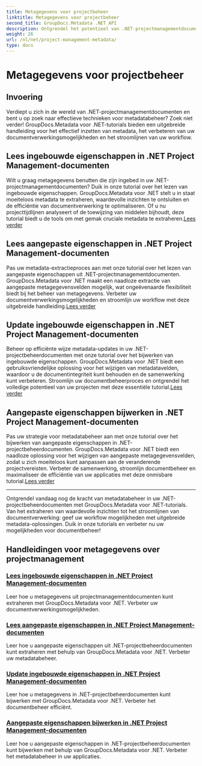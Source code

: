 ```yaml
---
title: Metagegevens voor projectbeheer
linktitle: Metagegevens voor projectbeheer
second_title: GroupDocs.Metadata .NET API
description: Ontgrendel het potentieel van .NET-projectmanagementdocumenten met GroupDocs.Metadata voor .NET-tutorials. Metagegevens moeiteloos extraheren, bijwerken en beheren.
weight: 26
url: /nl/net/project-management-metadata/
type: docs
---
```

# Metagegevens voor projectbeheer


## Invoering

Verdiept u zich in de wereld van .NET-projectmanagementdocumenten en bent u op zoek naar effectieve technieken voor metadatabeheer? Zoek niet verder! GroupDocs.Metadata voor .NET-tutorials bieden een uitgebreide handleiding voor het effectief inzetten van metadata, het verbeteren van uw documentverwerkingsmogelijkheden en het stroomlijnen van uw workflow.

## Lees ingebouwde eigenschappen in .NET Project Management-documenten

 Wilt u graag metagegevens benutten die zijn ingebed in uw .NET-projectmanagementdocumenten? Duik in onze tutorial over het lezen van ingebouwde eigenschappen. GroupDocs.Metadata voor .NET stelt u in staat moeiteloos metadata te extraheren, waardevolle inzichten te ontsluiten en de efficiëntie van documentverwerking te optimaliseren. Of u nu projecttijdlijnen analyseert of de toewijzing van middelen bijhoudt, deze tutorial biedt u de tools om met gemak cruciale metadata te extraheren.[Lees verder](./read-built-in-properties-project-management-documents/)

## Lees aangepaste eigenschappen in .NET Project Management-documenten

 Pas uw metadata-extractieproces aan met onze tutorial over het lezen van aangepaste eigenschappen uit .NET-projectmanagementdocumenten. GroupDocs.Metadata voor .NET maakt een naadloze extractie van aangepaste metagegevensvelden mogelijk, wat ongeëvenaarde flexibiliteit biedt bij het beheer van metagegevens. Verbeter uw documentverwerkingsmogelijkheden en stroomlijn uw workflow met deze uitgebreide handleiding.[Lees verder](./read-custom-properties-project-management-documents/)

## Update ingebouwde eigenschappen in .NET Project Management-documenten

 Beheer op efficiënte wijze metadata-updates in uw .NET-projectbeheerdocumenten met onze tutorial over het bijwerken van ingebouwde eigenschappen. GroupDocs.Metadata voor .NET biedt een gebruiksvriendelijke oplossing voor het wijzigen van metadatavelden, waardoor u de documentintegriteit kunt behouden en de samenwerking kunt verbeteren. Stroomlijn uw documentbeheerproces en ontgrendel het volledige potentieel van uw projecten met deze essentiële tutorial.[Lees verder](./update-built-in-properties-project-management-documents/)

## Aangepaste eigenschappen bijwerken in .NET Project Management-documenten

Pas uw strategie voor metadatabeheer aan met onze tutorial over het bijwerken van aangepaste eigenschappen in .NET-projectbeheerdocumenten. GroupDocs.Metadata voor .NET biedt een naadloze oplossing voor het wijzigen van aangepaste metagegevensvelden, zodat u zich moeiteloos kunt aanpassen aan de veranderende projectvereisten. Verbeter de samenwerking, stroomlijn documentbeheer en maximaliseer de efficiëntie van uw applicaties met deze onmisbare tutorial.[Lees verder](./update-custom-properties-project-management-documents/)

----

Ontgrendel vandaag nog de kracht van metadatabeheer in uw .NET-projectbeheerdocumenten met GroupDocs.Metadata voor .NET-tutorials. Van het extraheren van waardevolle inzichten tot het stroomlijnen van documentverwerking: geef uw workflow mogelijkheden met uitgebreide metadata-oplossingen. Duik in onze tutorials en verbeter nu uw mogelijkheden voor documentbeheer!
## Handleidingen voor metagegevens over projectmanagement
### [Lees ingebouwde eigenschappen in .NET Project Management-documenten](./read-built-in-properties-project-management-documents/)
Leer hoe u metagegevens uit projectmanagementdocumenten kunt extraheren met GroupDocs.Metadata voor .NET. Verbeter uw documentverwerkingsmogelijkheden.
### [Lees aangepaste eigenschappen in .NET Project Management-documenten](./read-custom-properties-project-management-documents/)
Leer hoe u aangepaste eigenschappen uit .NET-projectbeheerdocumenten kunt extraheren met behulp van GroupDocs.Metadata voor .NET. Verbeter uw metadatabeheer.
### [Update ingebouwde eigenschappen in .NET Project Management-documenten](./update-built-in-properties-project-management-documents/)
Leer hoe u metagegevens in .NET-projectbeheerdocumenten kunt bijwerken met GroupDocs.Metadata voor .NET. Verbeter het documentbeheer efficiënt.
### [Aangepaste eigenschappen bijwerken in .NET Project Management-documenten](./update-custom-properties-project-management-documents/)
Leer hoe u aangepaste eigenschappen in .NET-projectbeheerdocumenten kunt bijwerken met behulp van GroupDocs.Metadata voor .NET. Verbeter het metadatabeheer in uw applicaties.